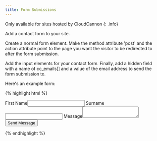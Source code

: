 ```yaml
---
title: Form Submissions
---
```

Only available for sites hosted by CloudCannon
{: .info}

Add a contact form to your site.

Create a normal form element. Make the method attribute 'post' and the action attribute point to the page you want the visitor to be redirected to after the form submission.

Add the input elements for your contact form. Finally, add a hidden field with a name of cc_emails[] and a value of the email address to send the form submission to.

Here's an example form:

{% highlight html %}
<form method="post" action="/success.html">
  <label>First Name</label><input type="text" name="first_name" />
  <label>Surname</label><input type="text" name="surname" />
  <label>Message</label><textarea name="message"></textarea>
  <input type="hidden" name="cc_emails[]" value="mike@cloudcannon.com" />
  <input type="hidden" name="cc_emails[]" value="george@cloudcannon.com" />

  <input type="submit" value="Send Message" />
</form>
{% endhighlight %}
